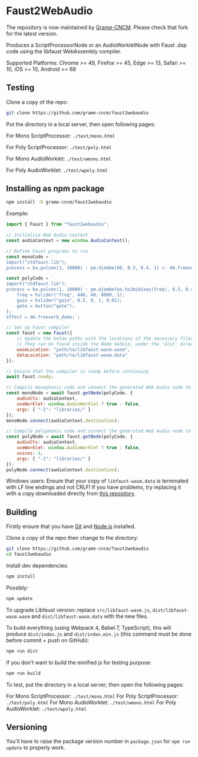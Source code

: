 # Faust2WebAudio

The repository is now maintained by [Grame-CNCM](https://github.com/grame-cncm/faust2webaudio). Please check that fork for the latest version.

Produces a ScriptProcessorNode or an AudioWorkletNode with Faust .dsp code using the libfaust WebAssembly compiler.

Supported Platforms: Chrome >= 49, Firefox >= 45, Edge >= 13, Safari >= 10, iOS >= 10, Android >= 68

## Testing

Clone a copy of the repo:

```bash
git clone https://github.com/grame-cncm/faust2webaudio
```
Put the directory in a local server, then open following pages:

For Mono ScriptProcessor: `./test/mono.html`

For Poly ScriptProcessor: `./test/poly.html`

For Mono AudioWorklet: `./test/wmono.html`

For Poly AudioWorklet: `./test/wpoly.html`

## Installing as npm package

```bash
npm install -D grame-cncm/faust2webaudio
```

Example: 

```JavaScript
import { Faust } from "faust2webaudio";

// Initialise Web Audio context
const audioContext = new window.AudioContext();

// Define Faust programs to run
const monoCode = `
import("stdfaust.lib");
process = ba.pulsen(1, 10000) : pm.djembe(60, 0.3, 0.4, 1) <: dm.freeverb_demo;`;

const polyCode = `
import("stdfaust.lib");
process = ba.pulsen(1, 10000) : pm.djembe(ba.hz2midikey(freq), 0.3, 0.4, 1) * gate * gain with {
    freq = hslider("freq", 440, 40, 8000, 1);
    gain = hslider("gain", 0.5, 0, 1, 0.01);
    gate = button("gate");
};
effect = dm.freeverb_demo;`;

// Set up Faust compiler
const faust = new Faust({
    // Update the below paths with the locations of the necessary files!
    // They can be found inside the Node module, under the 'dist' directory.
    wasmLocation: "path/to/libfaust-wasm.wasm",
    dataLocation: "path/to/libfaust-wasm.data"
});

// Ensure that the compiler is ready before continuing
await faust.ready;

// Compile monophonic code and connect the generated Web Audio node to the output.
const monoNode = await faust.getNode(polyCode, {
    audioCtx: audioContext,
    useWorklet: window.AudioWorklet ? true : false,
    args: { "-I": "libraries/" }
});
monoNode.connect(audioContext.destination);

// Compile polyphonic code and connect the generated Web Audio node to the output.
const polyNode = await faust.getNode(polyCode, {
    audioCtx: audioContext,
    useWorklet: window.AudioWorklet ? true : false,
    voices: 4,
    args: { "-I": "libraries/" }
});
polyNode.connect(audioContext.destination);
```

Windows users: Ensure that your copy of `libfaust-wasm.data` is terminated with LF line endings and not CRLF! If you have problems, try replacing it with a copy downloaded directly from [this repository](dist/libfaust-wasm.data).

## Building

Firstly ensure that you have [Git](https://git-scm.com/downloads) and [Node.js](https://nodejs.org/) installed.

Clone a copy of the repo then change to the directory:

```bash
git clone https://github.com/grame-cncm/faust2webaudio
cd faust2webaudio
```
Install dev dependencies:

```bash
npm install
```

Possibly:

```bash
npm update
```

To upgrade Libfaust version: replace `src/libfaust-wasm.js`, `dist/libfaust-wasm.wasm` and `dist/libfaust-wasm.data` with the new files.

To build everything (using Webpack 4, Babel 7, TypeScript), this will produce `dist/index.js` and `dist/index.min.js` (this command must be done before commit + push on GitHub):
```bash
npm run dist
```

If you don't want to build the minified js for testing purpose:
```bash
npm run build
```
To test, put the directory in a local server, then open the following pages:

For Mono ScriptProcessor: `./test/mono.html`
For Poly ScriptProcessor: `./test/poly.html`
For Mono AudioWorklet: `./test/wmono.html`
For Poly AudioWorklet: `./test/wpoly.html`

## Versioning 

You'll have to raise the package version number in `package.json` for `npm run update` to properly work.


